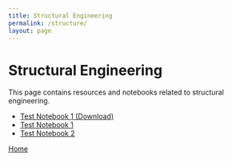 ```yaml
---
title: Structural Engineering
permalink: /structure/
layout: page
---
```


# Structural Engineering

This page contains resources and notebooks related to structural engineering. 

- [Test Notebook 1 (Download)](/structure/test.ipynb)
- [Test Notebook 1](https://github.com/hkaragah/hkaragah.github.io/blob/main/structure/test.ipynb)
- [Test Notebook 2](/structure/test-notebook.md)

[Home](/)

